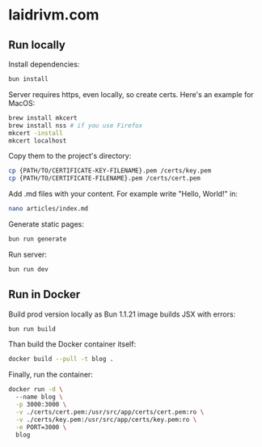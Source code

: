 # laidrivm.com

## Run locally

Install dependencies:

```bash
bun install
```

Server requires https, even locally, so create certs. Here's an example for MacOS:

```bash
brew install mkcert
brew install nss # if you use Firefox
mkcert -install
mkcert localhost
```

Copy them to the project's directory:

```bash
cp {PATH/TO/CERTIFICATE-KEY-FILENAME}.pem /certs/key.pem
cp {PATH/TO/CERTIFICATE-FILENAME}.pem /certs/cert.pem
```

Add .md files with your content. For example write "Hello, World!" in:

```bash
nano articles/index.md
```

Generate static pages:

```bash
bun run generate
```

Run server:

```bash
bun run dev
```

## Run in Docker

Build prod version locally as Bun 1.1.21 image builds JSX with errors:

```bash
bun run build
```

Than build the Docker container itself:
```bash
docker build --pull -t blog .
```

Finally, run the container:
```bash
docker run -d \                                     
  --name blog \
  -p 3000:3000 \
  -v ./certs/cert.pem:/usr/src/app/certs/cert.pem:ro \
  -v ./certs/key.pem:/usr/src/app/certs/key.pem:ro \
  -e PORT=3000 \
  blog
```
